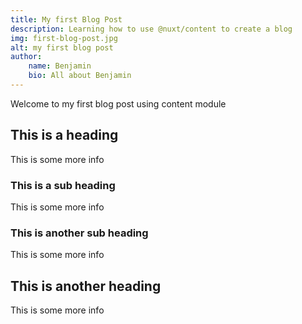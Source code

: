 ```yaml
---
title: My first Blog Post
description: Learning how to use @nuxt/content to create a blog
img: first-blog-post.jpg
alt: my first blog post
author:
    name: Benjamin
    bio: All about Benjamin
---
```


Welcome to my first blog post using content module

## This is a heading

This is some more info

### This is a sub heading

This is some more info

### This is another sub heading

This is some more info

## This is another heading

This is some more info